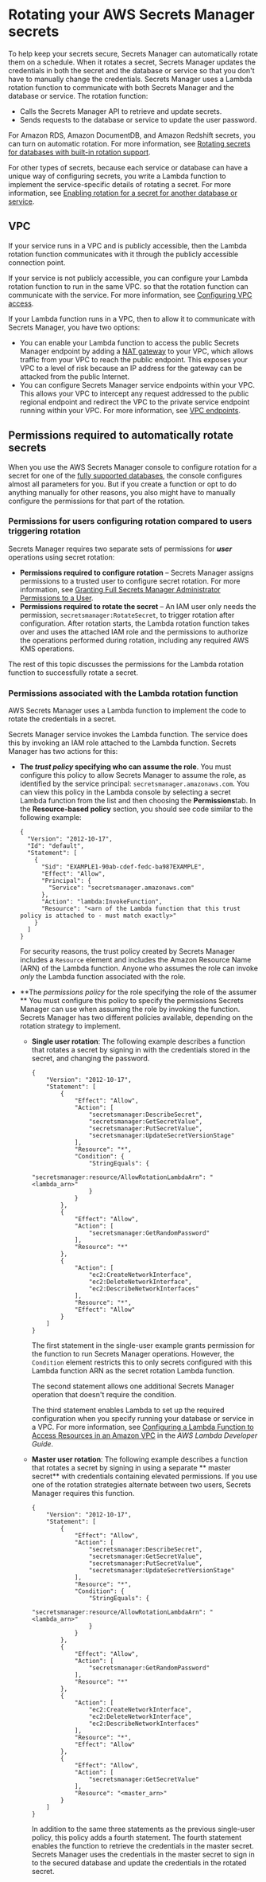 # Rotating your AWS Secrets Manager secrets<a name="rotating-secrets"></a>

To help keep your secrets secure, Secrets Manager can automatically rotate them on a schedule\. When it rotates a secret, Secrets Manager updates the credentials in both the secret and the database or service so that you don't have to manually change the credentials\. Secrets Manager uses a Lambda rotation function to communicate with both Secrets Manager and the database or service\. The rotation function:
+ Calls the Secrets Manager API to retrieve and update secrets\.
+ Sends requests to the database or service to update the user password\.



For Amazon RDS, Amazon DocumentDB, and Amazon Redshift secrets, you can turn on automatic rotation\. For more information, see [Rotating secrets for databases with built\-in rotation support](rotating-secrets-built-in.md)\.

For other types of secrets, because each service or database can have a unique way of configuring secrets, you write a Lambda function to implement the service\-specific details of rotating a secret\. For more information, see [Enabling rotation for a secret for another database or service](enable-rotation-other.md)\. 

## VPC<a name="rotation-network-rqmts"></a>

If your service runs in a VPC and is publicly accessible, then the Lambda rotation function communicates with it through the publicly accessible connection point\. 

If your service is not publicly accessible, you can configure your Lambda rotation function to run in the same VPC\. so that the rotation function can communicate with the service\. For more information, see [Configuring VPC access](https://docs.aws.amazon.com/lambda/latest/dg/configuration-vpc.html#vpc-configuring)\.

If your Lambda function runs in a VPC, then to allow it to communicate with Secrets Manager, you have two options:
+ You can enable your Lambda function to access the public Secrets Manager endpoint by adding a [NAT gateway](https://docs.aws.amazon.com/vpc/latest/userguide/vpc-nat-gateway.html) to your VPC, which allows traffic from your VPC to reach the public endpoint\. This exposes your VPC to a level of risk because an IP address for the gateway can be attacked from the public Internet\.
+ You can configure Secrets Manager service endpoints within your VPC\. This allows your VPC to intercept any request addressed to the public regional endpoint and redirect the VPC to the private service endpoint running within your VPC\. For more information, see [VPC endpoints](vpc-endpoint-overview.md)\.

## Permissions required to automatically rotate secrets<a name="rotating-secrets-required-permissions"></a>

When you use the AWS Secrets Manager console to configure rotation for a secret for one of the [fully supported databases](intro.md#rds-supported-database-list), the console configures almost all parameters for you\. But if you create a function or opt to do anything manually for other reasons, you also might have to manually configure the permissions for that part of the rotation\.

### Permissions for users configuring rotation compared to users triggering rotation<a name="rotating-secrets-required-permissions-user-vs-function"></a>

Secrets Manager requires two separate sets of permissions for ***user*** operations using secret rotation:
+ **Permissions required to configure rotation** – Secrets Manager assigns permissions to a trusted user to configure secret rotation\. For more information, see [Granting Full Secrets Manager Administrator Permissions to a User](https://docs.aws.amazon.com/secretsmanager/latest/userguide/auth-and-access_identity-based-policies.html#permissions_grant-admin-actions)\.
+ **Permissions required to rotate the secret** – An IAM user only needs the permission, `secretsmanager:RotateSecret`, to trigger rotation after configuration\. After rotation starts, the Lambda rotation function takes over and uses the attached IAM role and the permissions to authorize the operations performed during rotation, including any required AWS KMS operations\.

The rest of this topic discusses the permissions for the Lambda rotation function to successfully rotate a secret\.

### Permissions associated with the Lambda rotation function<a name="rotating-secrets-required-permissions-function"></a>

AWS Secrets Manager uses a Lambda function to implement the code to rotate the credentials in a secret\.

Secrets Manager service invokes the Lambda function\. The service does this by invoking an IAM role attached to the Lambda function\. Secrets Manager has two actions for this: 
+ **The *trust policy* specifying who can assume the role**\. You must configure this policy to allow Secrets Manager to assume the role, as identified by the service principal: `secretsmanager.amazonaws.com`\. You can view this policy in the Lambda console by selecting a secret Lambda function from the list and then choosing the **Permissions**tab\. In the **Resource\-based policy** section, you should see code similar to the following example:

  ```
  {
    "Version": "2012-10-17",
    "Id": "default",
    "Statement": [
      {
        "Sid": "EXAMPLE1-90ab-cdef-fedc-ba987EXAMPLE",
        "Effect": "Allow",
        "Principal": {
          "Service": "secretsmanager.amazonaws.com"
        },
        "Action": "lambda:InvokeFunction",
        "Resource": "<arn of the Lambda function that this trust policy is attached to - must match exactly>"
      }
    ]
  }
  ```

  For security reasons, the trust policy created by Secrets Manager includes a `Resource` element and includes the Amazon Resource Name \(ARN\) of the Lambda function\. Anyone who assumes the role can invoke *only* the Lambda function associated with the role\.
+ **The *permissions policy* for the role specifying the role of the assumer ** You must configure this policy to specify the permissions Secrets Manager can use when assuming the role by invoking the function\. Secrets Manager has two different policies available, depending on the rotation strategy to implement\.
  + **Single user rotation**: The following example describes a function that rotates a secret by signing in with the credentials stored in the secret, and changing the password\.

    ```
    {
        "Version": "2012-10-17",
        "Statement": [
            {
                "Effect": "Allow",
                "Action": [
                    "secretsmanager:DescribeSecret",
                    "secretsmanager:GetSecretValue",
                    "secretsmanager:PutSecretValue",
                    "secretsmanager:UpdateSecretVersionStage"
                ],
                "Resource": "*",
                "Condition": {
                    "StringEquals": {
                        "secretsmanager:resource/AllowRotationLambdaArn": "<lambda_arn>"
                    }
                }
            },
            {
                "Effect": "Allow",
                "Action": [
                    "secretsmanager:GetRandomPassword"
                ],
                "Resource": "*"
            },
            {
                "Action": [
                    "ec2:CreateNetworkInterface",
                    "ec2:DeleteNetworkInterface",
                    "ec2:DescribeNetworkInterfaces"
                ],
                "Resource": "*",
                "Effect": "Allow"
            }
        ]
    }
    ```

    The first statement in the single\-user example grants permission for the function to run Secrets Manager operations\. However, the `Condition` element restricts this to only secrets configured with this Lambda function ARN as the secret rotation Lambda function\.

    The second statement allows one additional Secrets Manager operation that doesn't require the condition\.

    The third statement enables Lambda to set up the required configuration when you specify running your database or service in a VPC\. For more information, see [Configuring a Lambda Function to Access Resources in an Amazon VPC](https://docs.aws.amazon.com/lambda/latest/dg/vpc.html) in the *AWS Lambda Developer Guide*\.
  + **Master user rotation**: The following example describes a function that rotates a secret by signing in using a separate ** master secret** with credentials containing elevated permissions\. If you use one of the rotation strategies alternate between two users, Secrets Manager requires this function\.

    ```
    {
        "Version": "2012-10-17",
        "Statement": [
            {
                "Effect": "Allow",
                "Action": [
                    "secretsmanager:DescribeSecret",
                    "secretsmanager:GetSecretValue",
                    "secretsmanager:PutSecretValue",
                    "secretsmanager:UpdateSecretVersionStage"
                ],
                "Resource": "*",
                "Condition": {
                    "StringEquals": {
                        "secretsmanager:resource/AllowRotationLambdaArn": "<lambda_arn>"
                    }
                }
            },
            {
                "Effect": "Allow",
                "Action": [
                    "secretsmanager:GetRandomPassword"
                ],
                "Resource": "*"
            },
            {
                "Action": [
                    "ec2:CreateNetworkInterface",
                    "ec2:DeleteNetworkInterface",
                    "ec2:DescribeNetworkInterfaces"
                ],
                "Resource": "*",
                "Effect": "Allow"
            },
            {
                "Effect": "Allow",
                "Action": [
                    "secretsmanager:GetSecretValue"
                ],
                "Resource": "<master_arn>"
            }
        ]
    }
    ```

    In addition to the same three statements as the previous single\-user policy, this policy adds a fourth statement\. The fourth statement enables the function to retrieve the credentials in the master secret\. Secrets Manager uses the credentials in the master secret to sign in to the secured database and update the credentials in the rotated secret\.